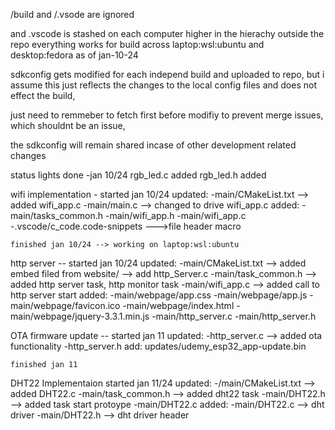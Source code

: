 /build and /.vsode are ignored 

and .vscode is stashed on each computer higher in the hierachy outside the repo
everything works for build across laptop:wsl:ubuntu and desktop:fedora as of
jan-10-24

sdkconfig gets modified for each independ build and uploaded to repo,
but i assume this just reflects the changes to the local config files and 
does not effect the build,

just need to remmeber to fetch first before modifiy to prevent merge issues,
which shouldnt be an issue,

the sdkconfig will remain shared incase of other development related changes

status lights done -jan 10/24
    rgb_led.c added
    rgb_led.h added

wifi implementation - started jan 10/24
    updated:
        -main/CMakeList.txt     --> added wifi_app.c
        -main/main.c            --> changed to drive wifi_app.c
    added:
        -main/tasks_common.h
        -main/wifi_app.h
        -main/wifi_app.c
        -.vscode/c_code.code-snippets   --->file header macro

    finished jan 10/24 --> working on laptop:wsl:ubuntu

http server -- started jan 10/24
    updated:
        -main/CMakeList.txt --> added embed filed from website/
                            --> add http_Server.c
        -main/task_common.h --> added http server task, http monitor task
        -main/wifi_app.c --> added call to http server start
    added:
        -main/webpage/app.css
        -main/webpage/app.js
        -main/webpage/favicon.ico
        -main/webpage/index.html
        -main/webpage/jquery-3.3.1.min.js
        -main/http_server.c
        -main/http_server.h

OTA firmware update -- started jan 11
    updated:
        -http_server.c --> added ota functionality
        -http_server.h
    add:
        updates/udemy_esp32_app-update.bin

    finished jan 11

DHT22 Implementaion started jan 11/24
    updated:
        -/main/CMakeList.txt --> added DHT22.c
        -main/task_common.h --> added dht22 task
        -main/DHT22.h --> added task start protoype
        -main/DHT22.c 
    added:
        -main/DHT22.c --> dht driver
        -main/DHT22.h --> dht driver header